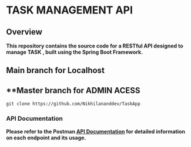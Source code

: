 # TASK MANAGEMENT API

## Overview
**This repository contains the source code for a RESTful API designed to manage TASK , built using the Spring Boot Framework.**

## **Main branch for Localhost**

## **Master branch for ADMIN ACESS

```base
git clone https://github.com/Nikhilananddev/TaskApp
```

### API Documentation
**Please refer to the Postman [API Documentation](https://www.postman.com/supply-specialist-10760518/workspace/task-app/request/30393717-d5dcc819-1df1-4d15-8717-666b3859c8af?tab=overview)
for detailed information on each endpoint and its usage.**
